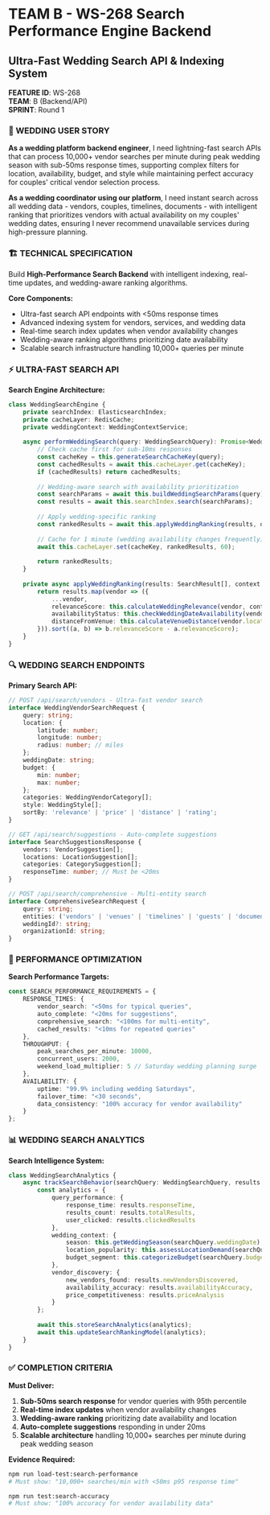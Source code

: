 # TEAM B - WS-268 Search Performance Engine Backend
## Ultra-Fast Wedding Search API & Indexing System

**FEATURE ID**: WS-268  
**TEAM**: B (Backend/API)  
**SPRINT**: Round 1  

### 🎯 WEDDING USER STORY

**As a wedding platform backend engineer**, I need lightning-fast search APIs that can process 10,000+ vendor searches per minute during peak wedding season with sub-50ms response times, supporting complex filters for location, availability, budget, and style while maintaining perfect accuracy for couples' critical vendor selection process.

**As a wedding coordinator using our platform**, I need instant search across all wedding data - vendors, couples, timelines, documents - with intelligent ranking that prioritizes vendors with actual availability on my couples' wedding dates, ensuring I never recommend unavailable services during high-pressure planning.

### 🏗️ TECHNICAL SPECIFICATION

Build **High-Performance Search Backend** with intelligent indexing, real-time updates, and wedding-aware ranking algorithms.

**Core Components:**
- Ultra-fast search API endpoints with <50ms response times
- Advanced indexing system for vendors, services, and wedding data
- Real-time search index updates when vendor availability changes
- Wedding-aware ranking algorithms prioritizing date availability
- Scalable search infrastructure handling 10,000+ queries per minute

### ⚡ ULTRA-FAST SEARCH API

**Search Engine Architecture:**
```typescript
class WeddingSearchEngine {
    private searchIndex: ElasticsearchIndex;
    private cacheLayer: RedisCache;
    private weddingContext: WeddingContextService;
    
    async performWeddingSearch(query: WeddingSearchQuery): Promise<WeddingSearchResults> {
        // Check cache first for sub-10ms responses
        const cacheKey = this.generateSearchCacheKey(query);
        const cachedResults = await this.cacheLayer.get(cacheKey);
        if (cachedResults) return cachedResults;
        
        // Wedding-aware search with availability prioritization
        const searchParams = await this.buildWeddingSearchParams(query);
        const results = await this.searchIndex.search(searchParams);
        
        // Apply wedding-specific ranking
        const rankedResults = await this.applyWeddingRanking(results, query.weddingContext);
        
        // Cache for 1 minute (wedding availability changes frequently)
        await this.cacheLayer.set(cacheKey, rankedResults, 60);
        
        return rankedResults;
    }
    
    private async applyWeddingRanking(results: SearchResult[], context: WeddingContext): Promise<WeddingSearchResults> {
        return results.map(vendor => ({
            ...vendor,
            relevanceScore: this.calculateWeddingRelevance(vendor, context),
            availabilityStatus: this.checkWeddingDateAvailability(vendor, context.weddingDate),
            distanceFromVenue: this.calculateVenueDistance(vendor.location, context.venueLocation)
        })).sort((a, b) => b.relevanceScore - a.relevanceScore);
    }
}
```

### 🔍 WEDDING SEARCH ENDPOINTS

**Primary Search API:**
```typescript
// POST /api/search/vendors - Ultra-fast vendor search
interface WeddingVendorSearchRequest {
    query: string;
    location: {
        latitude: number;
        longitude: number;
        radius: number; // miles
    };
    weddingDate: string;
    budget: {
        min: number;
        max: number;
    };
    categories: WeddingVendorCategory[];
    style: WeddingStyle[];
    sortBy: 'relevance' | 'price' | 'distance' | 'rating';
}

// GET /api/search/suggestions - Auto-complete suggestions
interface SearchSuggestionsResponse {
    vendors: VendorSuggestion[];
    locations: LocationSuggestion[];
    categories: CategorySuggestion[];
    responseTime: number; // Must be <20ms
}

// POST /api/search/comprehensive - Multi-entity search
interface ComprehensiveSearchRequest {
    query: string;
    entities: ('vendors' | 'venues' | 'timelines' | 'guests' | 'documents')[];
    weddingId?: string;
    organizationId: string;
}
```

### 🚀 PERFORMANCE OPTIMIZATION

**Search Performance Targets:**
```typescript
const SEARCH_PERFORMANCE_REQUIREMENTS = {
    RESPONSE_TIMES: {
        vendor_search: "<50ms for typical queries",
        auto_complete: "<20ms for suggestions",
        comprehensive_search: "<100ms for multi-entity",
        cached_results: "<10ms for repeated queries"
    },
    THROUGHPUT: {
        peak_searches_per_minute: 10000,
        concurrent_users: 2000,
        weekend_load_multiplier: 5 // Saturday wedding planning surge
    },
    AVAILABILITY: {
        uptime: "99.9% including wedding Saturdays",
        failover_time: "<30 seconds",
        data_consistency: "100% accuracy for vendor availability"
    }
};
```

### 📊 WEDDING SEARCH ANALYTICS

**Search Intelligence System:**
```typescript
class WeddingSearchAnalytics {
    async trackSearchBehavior(searchQuery: WeddingSearchQuery, results: SearchResults): Promise<void> {
        const analytics = {
            query_performance: {
                response_time: results.responseTime,
                results_count: results.totalResults,
                user_clicked: results.clickedResults
            },
            wedding_context: {
                season: this.getWeddingSeason(searchQuery.weddingDate),
                location_popularity: this.assessLocationDemand(searchQuery.location),
                budget_segment: this.categorizeBudget(searchQuery.budget)
            },
            vendor_discovery: {
                new_vendors_found: results.newVendorsDiscovered,
                availability_accuracy: results.availabilityAccuracy,
                price_competitiveness: results.priceAnalysis
            }
        };
        
        await this.storeSearchAnalytics(analytics);
        await this.updateSearchRankingModel(analytics);
    }
}
```

### ✅ COMPLETION CRITERIA

**Must Deliver:**
1. **Sub-50ms search response** for vendor queries with 95th percentile
2. **Real-time index updates** when vendor availability changes
3. **Wedding-aware ranking** prioritizing date availability and location
4. **Auto-complete suggestions** responding in under 20ms
5. **Scalable architecture** handling 10,000+ searches per minute during peak wedding season

**Evidence Required:**
```bash
npm run load-test:search-performance
# Must show: "10,000+ searches/min with <50ms p95 response time"

npm run test:search-accuracy
# Must show: "100% accuracy for vendor availability data"
```